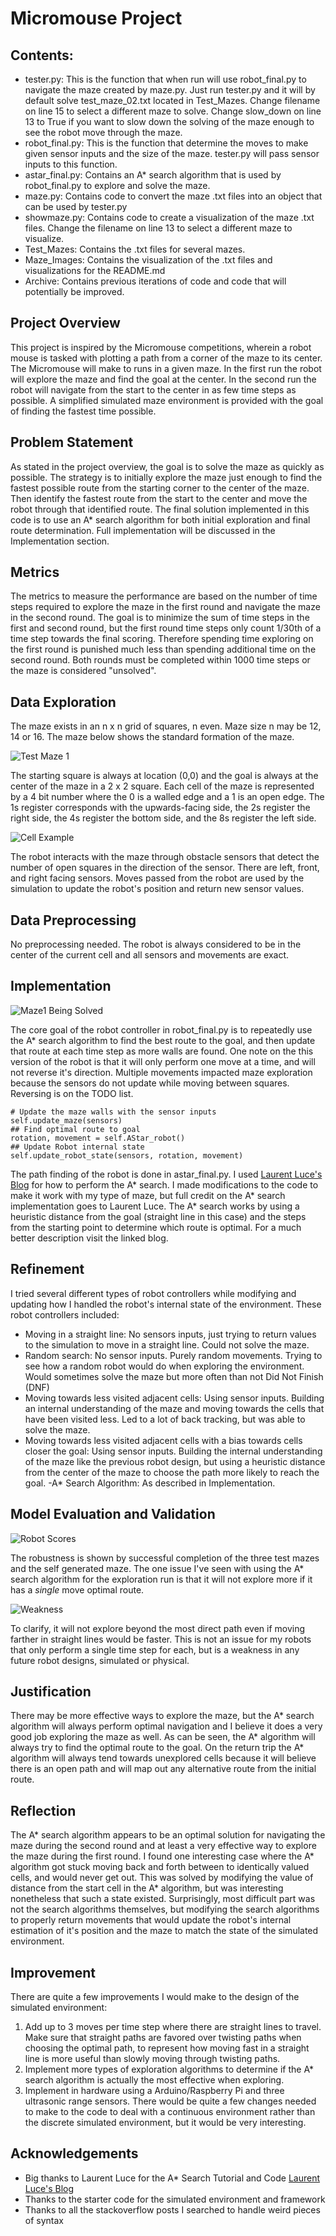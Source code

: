 # Micromouse Project

## Contents:
- tester.py: This is the function that when run will use robot_final.py to
navigate the maze created by maze.py. Just run tester.py and it will by default
solve test_maze_02.txt located in Test_Mazes. Change filename on line 15 to
select a different maze to solve. Change slow_down on line 13 to True if you
want to slow down the solving of the maze enough to see the robot move through
the maze.
- robot_final.py: This is the function that determine the moves to make given
sensor inputs and the size of the maze. tester.py will pass sensor inputs to
this function.
- astar_final.py: Contains an A* search algorithm that is used by robot_final.py
to explore and solve the maze.
- maze.py: Contains code to convert the maze .txt files into an object that can
be used by tester.py
- showmaze.py: Contains code to create a visualization of the maze .txt files.
Change the filename on line 13 to select a different maze to visualize.
- Test_Mazes: Contains the .txt files for several mazes.
- Maze_Images: Contains the visualization of the .txt files and visualizations
for the README.md
- Archive: Contains previous iterations of code and code that will potentially
be improved.

## Project Overview
This project is inspired by the Micromouse competitions, wherein  a robot
mouse is tasked with plotting a path from a corner of the maze to its center.
The Micromouse will make to runs in a given maze. In the first run the robot
will explore the maze and find the goal at the center. In the second run the
robot will navigate from the start to the center in as few time steps as
possible. A simplified simulated maze environment is provided with the goal of
finding the fastest time possible.

## Problem Statement
As stated in the project overview, the goal is to solve the maze as quickly
as possible. The strategy is to initially explore the maze just enough to find
the fastest possible route from the starting corner to the center of the maze.
Then identify the fastest route from the start to the center and move the robot
through that identified route. The final solution implemented in this code is to
use an A* search algorithm for both initial exploration and final route
determination. Full implementation will be discussed in the Implementation
section.

## Metrics
The metrics to measure the performance are based on the number of time steps
required to explore the maze in the first round and navigate the maze in the
second round. The goal is to minimize the sum of time steps in the first and
second round, but the first round time steps only count 1/30th of a time step
towards the final scoring. Therefore spending time exploring on the first round
is punished much less than spending additional time on the second round. Both
rounds must be completed within 1000 time steps or the maze is considered
"unsolved".

## Data Exploration
The maze exists in an n x n grid of squares, n even. Maze size n may be 12, 14
or 16. The maze below shows the standard formation of the maze.

![Test Maze 1](/Maze_Images/Maze_combined.png?raw=true "Test Maze 1")

The starting square is always at location (0,0) and the goal is always at the
center of the maze in a 2 x 2 square. Each cell of the maze is represented by a
4 bit number where the 0 is a walled edge and a 1 is an open edge. The 1s
register corresponds with the upwards-facing side, the 2s register the right
side, the 4s register the bottom side, and the 8s register the left side.

![Cell Example](/Maze_Images/Cell_example.png?raw=true "Cell Example")

The robot interacts with the maze through obstacle sensors that detect the
number of open squares in the direction of the sensor. There are left, front,
and right facing sensors. Moves passed from the robot are used by the simulation
to update the robot's position and return new sensor values.

## Data Preprocessing
No preprocessing needed. The robot is always considered to be in the center of
the current cell and all sensors and movements are exact.

## Implementation
![Maze1 Being Solved](/Maze_Images/Test_Maze_1_run.gif?raw=true "Maze1 Solve")

The core goal of the robot controller in robot_final.py is to repeatedly use the
A* search algorithm to find the best route to the goal, and then update that
route at each time step as more walls are found. One note on the this version of
the robot is that it will only perform one move at a time, and will not reverse
it's direction. Multiple movements impacted maze exploration because the sensors
do not update while moving between squares. Reversing is on the TODO list.

    # Update the maze walls with the sensor inputs
    self.update_maze(sensors)
    ## Find optimal route to goal
    rotation, movement = self.AStar_robot()
    ## Update Robot internal state
    self.update_robot_state(sensors, rotation, movement)

The path finding of the robot is done in astar_final.py. I used [Laurent Luce's Blog](https://www.laurentluce.com/posts/solving-mazes-using-python-simple-recursivity-and-a-search/)
for how to perform the A* search. I made modifications to the code to make it
work with my type of maze, but full credit on the A* search implementation goes
to Laurent Luce. The A* search works by using a heuristic distance from the goal
(straight line in this case) and the steps from the starting point to
determine which route is optimal. For a much better description visit the linked
blog.

## Refinement
I tried several different types of robot controllers while modifying and
updating how I handled the robot's internal state of the environment.
These robot controllers included:
- Moving in a straight line: No sensors inputs, just trying to return values to
the simulation to move in a straight line. Could not solve the maze.
- Random search: No sensor inputs. Purely random movements. Trying to see how a
random robot would do when exploring the environment. Would sometimes solve the
maze but more often than not Did Not Finish (DNF)
- Moving towards less visited adjacent cells: Using sensor inputs. Building an
internal understanding of the maze and moving towards the cells that have been
visited less. Led to a lot of back tracking, but was able to solve the maze.
- Moving towards less visited adjacent cells with a bias towards cells closer
the goal: Using sensor inputs. Building the internal understanding of the maze
like the previous robot design, but using a heuristic distance from the center
of the maze to choose the path more likely to reach the goal.
-A* Search Algorithm: As described in Implementation.

## Model Evaluation and Validation
![Robot Scores](/Maze_Images/Scores.PNG?raw=true "Robot Scores")

The robustness is shown by successful completion of the three test mazes and the
self generated maze. The one issue I've seen with using the A* search algorithm
for the exploration run is that it will not explore more if it has a *single*
move optimal route.

![Weakness](/Maze_Images/Weakness_of_Astar_Exploration.PNG?raw=true "A* Search Weakness")

To clarify, it will not explore beyond the most direct path
even if moving farther in straight lines would be faster. This is not an issue
for my robots that only perform a single time step for each, but is a weakness
in any future robot designs, simulated or physical.

## Justification
There may be more effective ways to explore the maze, but the A* search
algorithm will always perform optimal navigation and I believe it does a very
good job exploring the maze as well.
As can be seen, the A* algorithm will always try to find the optimal route to
the goal. On the return trip the A* algorithm will always tend towards
unexplored cells because it will believe there is an open path and will map out
any alternative route from the initial route.

## Reflection
The A* search algorithm appears to be an optimal solution for navigating the
maze during the second round and at least a very effective way to explore the
maze during the first round. I found one interesting case where the A* algorithm
got stuck moving back and forth between to identically valued cells, and would
never get out. This was solved by modifying the value of distance from the start
cell in the A* algorithm, but was interesting nonetheless that such a state
existed. Surprisingly, most difficult part was not the search algorithms
themselves, but modifying the search algorithms to properly return movements
that would update the robot's internal estimation of it's position and the maze
to match the state of the simulated environment.

## Improvement
There are quite a few improvements I would make to the design of the simulated
environment:
1) Add up to 3 moves per time step where there are straight lines to travel.
Make sure that straight paths are favored over twisting paths when choosing
the optimal path, to represent how moving fast in a straight line is more useful
than slowly moving through twisting paths.
2) Implement more types of exploration algorithms to determine if the A* search
algorithm is actually the most effective when exploring.
3) Implement in hardware using a Arduino/Raspberry Pi and three ultrasonic range
sensors. There would be quite a few changes needed to make to the code to deal
with a continuous environment rather than the discrete simulated environment,
but it would be very interesting.

## Acknowledgements
- Big thanks to Laurent Luce for the A* Search Tutorial and Code
[Laurent Luce's Blog](https://www.laurentluce.com/posts/solving-mazes-using-python-simple-recursivity-and-a-search/)
- Thanks to the starter code for the simulated environment and framework
- Thanks to all the stackoverflow posts I searched to handle weird pieces of
syntax
